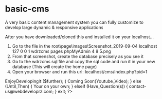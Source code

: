 # basic-cms
A very basic content management system you can fully customize to develop large dynamic &amp; responsive applications

After you have downloaded/cloned this and installed it on your localhost...
1) Go to the file in the root\page\images\Screenshot_2019-09-04 localhost 127 0 0 1 wdrzcms pages phpMyAdmin 4 8 5.png 
2) From that screenshot, create the database precisely as you see it
3) Go to the wdrzcms.sql file and copy the sql code and run it in your new database
    (This will create the home page)
4) Open your browser and run this url: localhost/cms/index.php?pid=1

<?php>
EnjoyDevelopingIt ($further); {
  Coming Soon(Youtube_Video);
} else (Until_Then) {
  Your on your own;
} elseif (Have_Question(s)) {
    contact-us@webdeveloprz.com;
}
exit;
?>
